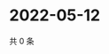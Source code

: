 # 2022-05-12

共 0 条

<!-- BEGIN WEIBO -->
<!-- 最后更新时间 Thu May 12 2022 06:15:54 GMT+0800 (China Standard Time) -->

<!-- END WEIBO -->
